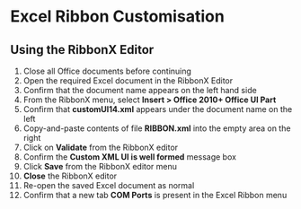 # Excel Ribbon Customisation

## Using the RibbonX Editor

1. Close all Office documents before continuing
2. Open the required Excel document in the RibbonX Editor
3. Confirm that the document name appears on the left hand side
4. From the RibbonX menu, select **Insert > Office 2010+ Office UI Part**
5. Confirm that **customUI14.xml** appears under the document name on the left
6. Copy-and-paste contents of file **RIBBON.xml** into the empty area on the right
7. Click on **Validate** from the RibbonX editor
8. Confirm the **Custom XML UI is well formed** message box
9. Click **Save** from the RibbonX editor menu
10. **Close** the RibbonX editor
11. Re-open the saved Excel document as normal
12. Confirm that a new tab **COM Ports** is present in the Excel Ribbon menu
